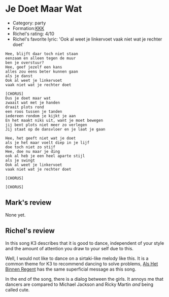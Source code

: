 # Je Doet Maar Wat

 * Category: party
 * Formation:[KKK](Kkk.md)
 * Richel's rating: 4/10
 * Richel's favorite lyric: 'Ook al weet je linkervoet vaak niet wat je rechter doet'


```
Hee, blijft daar toch niet staan 
eenzaam en alleen tegen de muur 
ben je overstuur?
Hee, geef jezelf een kans 
alles zou eens beter kunnen gaan
als je danst
Ook al weet je linkervoet 
vaak niet wat je rechter doet

[CHORUS]
Dus je doet maar wat 
zwaait wat met je handen 
draait plots rond 
een roos tussen je tanden
iedereen rondom je kijkt je aan
En het maakt niks uit, want je moet bewegen
jij bent plots niet meer zo verlegen
Jij staat op de dansvloer en je laat je gaan

Hee, het geeft niet wat je doet 
als je het maar voelt diep in je lijf 
doe toch niet zo stijf
Hee, doe nu maar je ding 
ook al heb je een heel aparte stijl 
als je swingt
Ook al weet je linkervoet 
vaak niet wat je rechter doet

[CHORUS]

[CHORUS]
```

## Mark's review

None yet.

## Richel's review

In this song K3 describes that it is good to dance, independent of your style and the amount of attention you draw to your self due to this.

Well, I would not like to dance on a sirtaki-like melody like this. It is a common theme for K3 to recommend dancing to solve
problems, [Als Het Binnen Regent](AlsHetBinnenRegent.md) has the same superficial message as this song.

In the end of the song, there is a dialog between the girls. It annoys me that dancers are compared to Michael Jackson and Ricky Martin *and*
being called cute.
